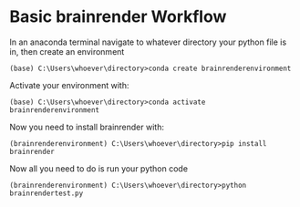 # Basic brainrender Workflow

In an anaconda terminal navigate to whatever directory your python file is in, then create an environment

```
(base) C:\Users\whoever\directory>conda create brainrenderenvironment
```

Activate your environment with:
```
(base) C:\Users\whoever\directory>conda activate brainrenderenvironment
```

Now you need to install brainrender with:

```
(brainrenderenvironment) C:\Users\whoever\directory>pip install brainrender
```

Now all you need to do is run your python code

```
(brainrenderenvironment) C:\Users\whoever\directory>python brainrendertest.py
```

